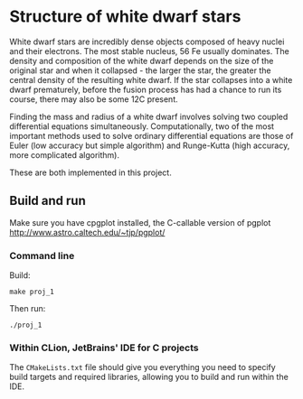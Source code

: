 # Structure of white dwarf stars
White dwarf stars are incredibly dense objects composed of heavy nuclei and their electrons. The most stable nucleus,  56 Fe usually dominates. The density and composition of the white dwarf depends on the size of the original star and when it collapsed - the larger the star, the greater the central density of the resulting white dwarf. If the star collapses into a white dwarf prematurely, before the fusion process has had a chance to run its course, there may also be some  12C present.

Finding the mass and radius of a white dwarf involves solving two coupled differential equations simultaneously. Computationally, two of the most important methods used to solve ordinary differential equations are those of Euler (low accuracy but simple algorithm) and Runge-Kutta (high accuracy, more complicated algorithm).

These are both implemented in this project.

## Build and run
Make sure you have cpgplot installed, the C-callable version of pgplot <http://www.astro.caltech.edu/~tjp/pgplot/>

### Command line
Build:
```
make proj_1
```

Then run:
```
./proj_1
```

### Within CLion, JetBrains' IDE for C projects
The `CMakeLists.txt` file should give you everything you need to specify build targets and required libraries, allowing you to build and run within the IDE.